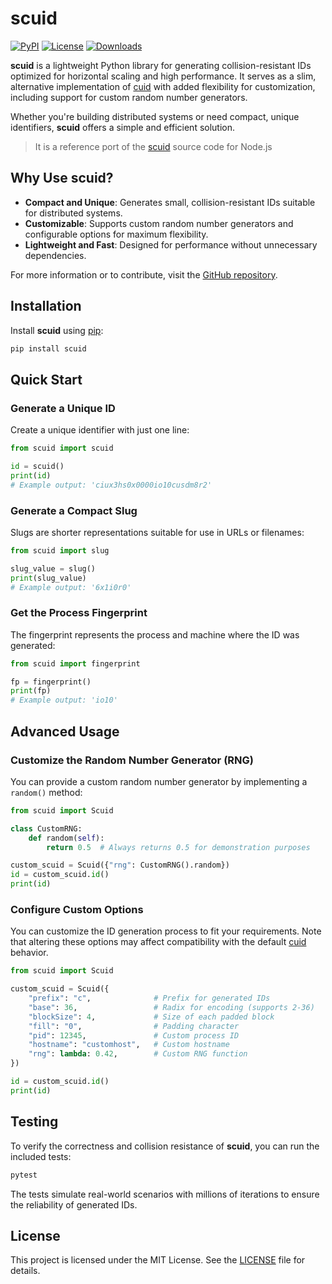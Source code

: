 # scuid

[![PyPI](https://img.shields.io/pypi/v/scuid.svg?style=flat-square)](https://pypi.org/project/scuid/)
[![License](https://img.shields.io/pypi/l/scuid.svg?style=flat-square)](https://pypi.org/project/scuid/)
[![Downloads](https://img.shields.io/pypi/dm/scuid.svg?style=flat-square)](https://pypi.org/project/scuid/)

**scuid** is a lightweight Python library for generating collision-resistant IDs optimized for horizontal scaling and high performance. It serves as a slim, alternative implementation of [cuid] with added flexibility for customization, including support for custom random number generators.

Whether you're building distributed systems or need compact, unique identifiers, **scuid** offers a simple and efficient solution.

[cuid]: https://github.com/ericelliott/cuid

> It is a reference port of the [scuid](https://github.com/jhermsmeier/node-scuid) source code for Node.js

## Why Use scuid?

- **Compact and Unique**: Generates small, collision-resistant IDs suitable for distributed systems.
- **Customizable**: Supports custom random number generators and configurable options for maximum flexibility.
- **Lightweight and Fast**: Designed for performance without unnecessary dependencies.

For more information or to contribute, visit the [GitHub repository](https://github.com/lh0x00/scuid).

## Installation

Install **scuid** using [pip](https://pypi.org/project/scuid/):

```sh
pip install scuid
```

## Quick Start

### Generate a Unique ID

Create a unique identifier with just one line:

```python
from scuid import scuid

id = scuid()
print(id)
# Example output: 'ciux3hs0x0000io10cusdm8r2'
```

### Generate a Compact Slug

Slugs are shorter representations suitable for use in URLs or filenames:

```python
from scuid import slug

slug_value = slug()
print(slug_value)
# Example output: '6x1i0r0'
```

### Get the Process Fingerprint

The fingerprint represents the process and machine where the ID was generated:

```python
from scuid import fingerprint

fp = fingerprint()
print(fp)
# Example output: 'io10'
```

## Advanced Usage

### Customize the Random Number Generator (RNG)

You can provide a custom random number generator by implementing a `random()` method:

```python
from scuid import Scuid

class CustomRNG:
    def random(self):
        return 0.5  # Always returns 0.5 for demonstration purposes

custom_scuid = Scuid({"rng": CustomRNG().random})
id = custom_scuid.id()
print(id)
```

### Configure Custom Options

You can customize the ID generation process to fit your requirements. Note that altering these options may affect compatibility with the default [cuid] behavior.

```python
from scuid import Scuid

custom_scuid = Scuid({
    "prefix": "c",              # Prefix for generated IDs
    "base": 36,                 # Radix for encoding (supports 2-36)
    "blockSize": 4,             # Size of each padded block
    "fill": "0",                # Padding character
    "pid": 12345,               # Custom process ID
    "hostname": "customhost",   # Custom hostname
    "rng": lambda: 0.42,        # Custom RNG function
})

id = custom_scuid.id()
print(id)
```

## Testing

To verify the correctness and collision resistance of **scuid**, you can run the included tests:

```sh
pytest
```

The tests simulate real-world scenarios with millions of iterations to ensure the reliability of generated IDs.

## License

This project is licensed under the MIT License. See the [LICENSE](LICENSE) file for details.
